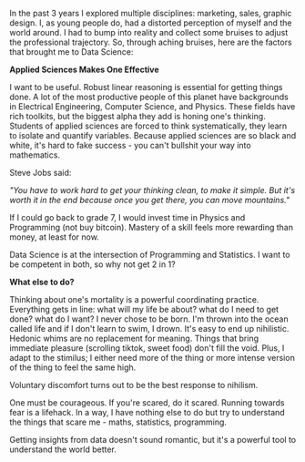 In the past 3 years I explored multiple disciplines: marketing, sales, graphic design. I, as young people do, had a distorted perception of myself and the world around. I had to bump into reality and collect some bruises to adjust the professional trajectory. So, through aching bruises, here are the factors that brought me to Data Science:

**Applied Sciences Makes One Effective** 

I want to be useful. Robust linear reasoning is essential for getting things done. A lot of the most productive people of this planet have backgrounds in Electrical Engineering, Computer Science, and Physics. These fields have rich toolkits, but the biggest alpha they add is honing one's thinking. Students of applied sciences are forced to think systematically, they learn to isolate and quantify variables. Because applied sciences are so black and white, it's hard to fake success - you can't bullshit your way into mathematics. 

Steve Jobs said:

_"You have to work hard to get your thinking clean, to make it simple. But it's worth it in the end because once you get there, you can move mountains."_

If I could go back to grade 7, I would invest time in Physics and Programming (not buy bitcoin). Mastery of a skill feels more rewarding than money, at least for now.

Data Science is at the intersection of Programming and Statistics. I want to be competent in both, so why not get 2 in 1? 


**What else to do?** 

Thinking about one's mortality is a powerful coordinating practice. Everything gets in line: what will my life be about? what do I need to get done? what do I want? I never chose to be born. I'm thrown into the ocean called life and if I don't learn to swim, I drown. It's easy to end up nihilistic. Hedonic whims are no replacement for meaning. Things that bring immediate pleasure (scrolling tiktok, sweet food) don't fill the void. Plus, I adapt to the stimilus; I either need more of the thing or more intense version of the thing to feel the same high.

Voluntary discomfort turns out to be the best response to nihilism.  

One must be courageous. If you're scared, do it scared. Running towards fear is a lifehack. In a way, I have nothing else to do but try to understand the things that scare me - maths, statistics, programming. 

Getting insights from data doesn't sound romantic, but it's a powerful tool to understand the world better.


